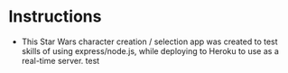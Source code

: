 # **Instructions**

* This Star  Wars  character creation / selection app was created to test skills of using express/node.js, while deploying to Heroku to use as a real-time server.
test